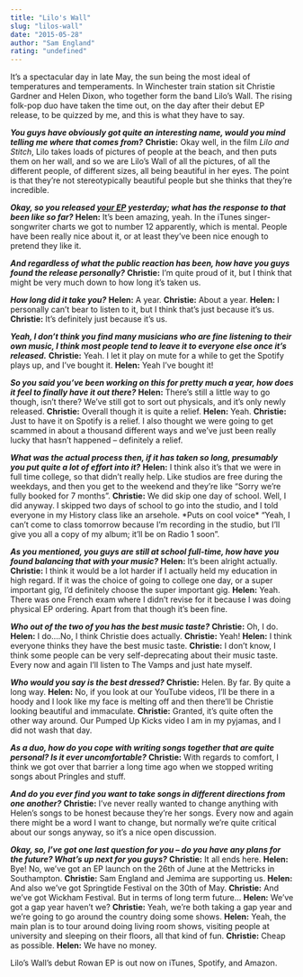 ```yaml
---
title: "Lilo's Wall"
slug: "lilos-wall"
date: "2015-05-28"
author: "Sam England"
rating: "undefined"
---
```


It’s a spectacular day in late May, the sun being the most ideal of temperatures and temperaments. In Winchester train station sit Christie Gardner and Helen Dixon, who together form the band Lilo’s Wall. The rising folk-pop duo have taken the time out, on the day after their debut EP release, to be quizzed by me, and this is what they have to say.

**_You guys have obviously got quite an interesting name, would you mind telling me where that comes from?_** **Christie:** Okay well, in the film _Lilo and Stitch_, Lilo takes loads of pictures of people at the beach, and then puts them on her wall, and so we are Lilo’s Wall of all the pictures, of all the different people, of different sizes, all being beautiful in her eyes. The point is that they’re not stereotypically beautiful people but she thinks that they’re incredible.

**_Okay, so you released [your EP](http://pearshapedexeter.com/lilos-wall-rowan-ep/) yesterday; what has the response to that been like so far?_** **Helen:** It’s been amazing, yeah. In the iTunes singer-songwriter charts we got to number 12 apparently, which is mental. People have been really nice about it, or at least they’ve been nice enough to pretend they like it.

**_And regardless of what the public reaction has been, how have you guys found the release personally?_** **Christie:** I’m quite proud of it, but I think that might be very much down to how long it’s taken us.

**_How long did it take you?_** **Helen:** A year. **Christie:** About a year. **Helen:** I personally can’t bear to listen to it, but I think that’s just because it’s us. **Christie:** It’s definitely just because it’s us.

**_Yeah, I don’t think you find many musicians who are fine listening to their own music, I think most people tend to leave it to everyone else once it’s released._** **Christie:** Yeah. I let it play on mute for a while to get the Spotify plays up, and I’ve bought it. **Helen:** Yeah I’ve bought it!

**_So you said you’ve been working on this for pretty much a year, how does it feel to finally have it out there?_** **Helen:** There’s still a little way to go though, isn’t there? We’ve still got to sort out physicals, and it’s only newly released. **Christie:** Overall though it is quite a relief. **Helen:** Yeah. **Christie:** Just to have it on Spotify is a relief. I also thought we were going to get scammed in about a thousand different ways and we’ve just been really lucky that hasn’t happened – definitely a relief.

**_What was the actual process then, if it has taken so long, presumably you put quite a lot of effort into it?_** **Helen:** I think also it’s that we were in full time college, so that didn’t really help. Like studios are free during the weekdays, and then you get to the weekend and they’re like “Sorry we’re fully booked for 7 months”. **Christie:** We did skip one day of school. Well, I did anyway. I skipped two days of school to go into the studio, and I told everyone in my History class like an arsehole. \*Puts on cool voice\* “Yeah, I can’t come to class tomorrow because I’m recording in the studio, but I’ll give you all a copy of my album; it’ll be on Radio 1 soon”.

**_As you mentioned, you guys are still at school full-time, how have you found balancing that with your music?_** **Helen:** It’s been alright actually. **Christie:** I think it would be a lot harder if I actually held my education in high regard. If it was the choice of going to college one day, or a super important gig, I’d definitely choose the super important gig. **Helen:** Yeah. There was one French exam where I didn’t revise for it because I was doing physical EP ordering. Apart from that though it’s been fine.

**_Who out of the two of you has the best music taste?_** **Christie:** Oh, I do. **Helen:** I do….No, I think Christie does actually. **Christie:** Yeah! **Helen:** I think everyone thinks they have the best music taste. **Christie:** I don’t know, I think some people can be very self-deprecating about their music taste. Every now and again I’ll listen to The Vamps and just hate myself.

**_Who would you say is the best dressed?_** **Christie:** Helen. By far. By quite a long way. **Helen:** No, if you look at our YouTube videos, I’ll be there in a hoody and I look like my face is melting off and then there’ll be Christie looking beautiful and immaculate. **Christie:** Granted, it’s quite often the other way around. Our Pumped Up Kicks video I am in my pyjamas, and I did not wash that day.

**_As a duo, how do you cope with writing songs together that are quite personal? Is it ever uncomfortable?_** **Christie:** With regards to comfort, I think we got over that barrier a long time ago when we stopped writing songs about Pringles and stuff.

**_And do you ever find you want to take songs in different directions from one another?_** **Christie:** I’ve never really wanted to change anything with Helen’s songs to be honest because they’re her songs. Every now and again there might be a word I want to change, but normally we’re quite critical about our songs anyway, so it’s a nice open discussion.

**_Okay, so, I’ve got one last question for you – do you have any plans for the future? What’s up next for you guys?_** **Christie:** It all ends here. **Helen:** Bye! No, we’ve got an EP launch on the 26th of June at the Mettricks in Southampton. **Christie:** Sam England and Jemima are supporting us. **Helen:** And also we’ve got Springtide Festival on the 30th of May. **Christie:** And we’ve got Wickham Festival. But in terms of long term future… **Helen:** We’ve got a gap year haven’t we? **Christie:** Yeah, we’re both taking a gap year and we’re going to go around the country doing some shows. **Helen:** Yeah, the main plan is to tour around doing living room shows, visiting people at university and sleeping on their floors, all that kind of fun. **Christie:** Cheap as possible. **Helen:** We have no money.

Lilo’s Wall’s debut Rowan EP is out now on iTunes, Spotify, and Amazon.
